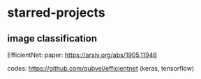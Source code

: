 # starred-projects

## image classification
EfficientNet: paper: https://arxiv.org/abs/1905.11946 

codes: https://github.com/qubvel/efficientnet (keras, tensorflow)
